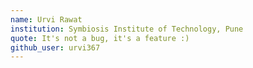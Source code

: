 ```yaml
---
name: Urvi Rawat
institution: Symbiosis Institute of Technology, Pune
quote: It's not a bug, it's a feature :)
github_user: urvi367
---
```

